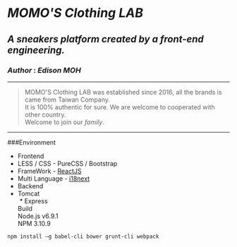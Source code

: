 # *MOMO'S Clothing LAB*
## _A sneakers platform created by a front-end engineering._
### _Author_ : _Edison MOH_
***
> MOMO'S Clothing LAB was established since 2016, all the brands is came from Taiwan Company.  
It is 100% authentic for sure. We are welcome to cooperated with other country.  
Welcome to join our _family_.
***
###Environment
 * Frontend
  * LESS / CSS - PureCSS / Bootstrap
  * FrameWork - [ReactJS](https://facebook.github.io/react/)
  * Multi Language - [i18next](http://i18next.com/docs/api/)
 * Backend
  * Tomcat  
  * Express   
Build  
Node.js v6.9.1  
NPM 3.10.9  
```Install
npm install –g babel-cli bower grunt-cli webpack
```
